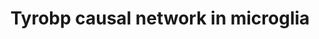 ---
annotations:
- id: PW:0000234
  parent: regulatory pathway
  type: Pathway Ontology
  value: innate immune response pathway
- id: PW:0000015
  parent: disease pathway
  type: Pathway Ontology
  value: Alzheimer's disease pathway
- id: CL:0000129
  parent: animal cell
  type: Cell Type Ontology
  value: microglial cell
authors:
- Khanspers
- AlexanderPico
- Egonw
- Eweitz
description: 'The direct and indirect causal inputs upstream and downstream of Tyrobp
  in microglial cells. Manually translated from human model from Zhang (Cell 2013)
  to mouse: Gimap2 and Lgals9 (light gray) have no mouse ortholog.'
last-edited: 2021-05-09
organisms:
- Mus musculus
redirect_from:
- /index.php/Pathway:WP3625
- /instance/WP3625
revision: null
schema-jsonld:
- '@context': https://schema.org/
  '@id': https://wikipathways.github.io/pathways/WP3625.html
  '@type': Dataset
  creator:
    '@type': Organization
    name: WikiPathways
  description: 'The direct and indirect causal inputs upstream and downstream of Tyrobp
    in microglial cells. Manually translated from human model from Zhang (Cell 2013)
    to mouse: Gimap2 and Lgals9 (light gray) have no mouse ortholog.'
  keywords:
  - Abcc4
  - Adap2
  - Apbb1ip
  - Bin2
  - C1qc
  - C3
  - Capg
  - Cd37
  - Cd4
  - Cd84
  - Creb3l2
  - Cxcl16
  - Cytl1
  - Dpyd
  - Elf4
  - Fkbp15
  - Gal3st4
  - Gapt
  - Gimap2
  - Gpx1
  - Hcls1
  - Hlx
  - Igsf6
  - Il10ra
  - Il13ra1
  - Il18
  - Itgam
  - Itgax
  - Itgb2
  - Kcne3
  - Lgals9c
  - Lhfpl2
  - Loxl3
  - Lyl1
  - Maf
  - Ncf2
  - Nckap1l
  - Npc2
  - Nrros
  - Plek
  - Ppp1r18
  - Pycard
  - Rbm47
  - Rgs1
  - Rnase6
  - Rps6ka1
  - Runx3
  - Samsn1
  - Sft2d2
  - Sh2b3
  - Slc1a5
  - Slc7a7
  - Spp1
  - Stat5a
  - Tcirg1
  - Tgfbr1
  - Tmem106a
  - Tnfrsf1b
  - Tyrobp
  - Zfp36l2
  license: CC0
  name: Tyrobp causal network in microglia
seo: CreativeWork
title: Tyrobp causal network in microglia
wpid: WP3625
---
